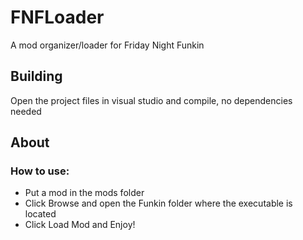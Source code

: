 # FNFLoader
A mod organizer/loader for Friday Night Funkin

## Building
Open the project files in visual studio and compile, no dependencies needed


## About 
### How to use:
* Put a mod in the mods folder
* Click Browse and open the Funkin folder where the executable is located
* Click Load Mod and Enjoy!
